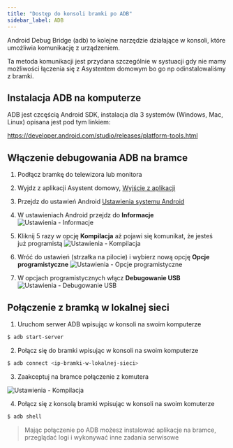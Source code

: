 ```yaml
---
title: "Dostęp do konsoli bramki po ADB"
sidebar_label: ADB
---
```


Android Debug Bridge (adb) to kolejne narzędzie działające w konsoli, które umożliwia komunikację z urządzeniem.

Ta metoda komunikacji jest przydana szczególnie w systuacji gdy nie mamy możliwości łączenia się z Asystentem domowym bo go np odinstalowaliśmy z bramki.

## Instalacja ADB na komputerze

ADB jest czcęścią Android SDK, instalacja dla 3 systemów (Windows, Mac, Linux) opisana jest pod tym linkiem:

https://developer.android.com/studio/releases/platform-tools.html


## Włączenie debugowania ADB na bramce

1. Podłącz bramkę do telewizora lub monitora

2. Wyjdz z aplikacji Asystent domowy,
[Wyjście z aplikacji](/AIS-docs/docs/en/ais_bramka_settings.html#ustawienia-aplikacji-asystent-domowy)

3. Przejdz do ustawień Android
[Ustawienia systemu Android](/AIS-docs/docs/en/ais_bramka_settings.html#ustawienia-systemu-android)

4. W ustawieniach Android przejdz do **Informacje**
![Ustawienia - Informacje](/AIS-docs/img/en/bramka/adb_settings_1.png)

5. Kliknij 5 razy w opcję **Kompilacja** aż pojawi się komunikat, że jesteś już programistą
![Ustawienia - Kompilacja](/AIS-docs/img/en/bramka/adb_settings_2.png)

6. Wróć do ustawień (strzałka na pilocie) i wybierz nową opcję **Opcje programistyczne**
![Ustawienia - Opcje programistyczne](/AIS-docs/img/en/bramka/adb_settings_3.png)

7. W opcjach programistycznych włącz **Debugowanie USB**
![Ustawienia - Debugowanie USB](/AIS-docs/img/en/bramka/adb_settings_4.png)


## Połączenie z bramką w lokalnej sieci

1. Uruchom serwer ADB wpisując w konsoli na swoim komputerze

```bash
$ adb start-server
```

2. Połącz się do bramki wpisując w konsoli na swoim komputerze

```bash
$ adb connect <ip-bramki-w-lokalnej-sieci>
```

3. Zaakceptuj na bramce połączenie z komutera

![Ustawienia - Kompilacja](/AIS-docs/img/en/bramka/adb_settings_5.png)

4. Połącz się z konsolą bramki wpisując w konsoli na swoim komuterze

```bash
$ adb shell
```

> Mając połączenie po ADB możesz instalować aplikacje na bramce, przeglądać logi i wykonywać inne zadania serwisowe
